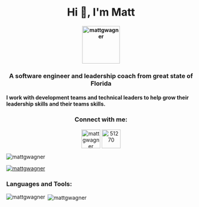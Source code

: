 <h1 align="center">Hi 👋, I'm Matt</h1>

<h4 align="center">
  <a href="https://redleg.dev" target="blank">
    <img src="https://lh6.googleusercontent.com/o90pGXPH3hRfMZZU5TWH-zwNbJLVl42nQlkbIW-wZIwm9G3o-5FC2XSNRDbwKUp9WkCPQpBYgCalDrlvoB0apsak-_LZOSC0L_wH2IUDHB13AvfFSYEe3vkHhff2nezddw=w1280" alt="mattgwagner" height="100"/>    </a>
</h4>

<h3 align="center">A software engineer and leadership coach from great state of Florida</h3>

<h4>I work with development teams and technical leaders to help grow their leadership skills and their teams skills.</h4>

<h3 align="center">Connect with me:</h3>

<div align="center">
    <a href="https://linkedin.com/in/mattgwagner" target="blank"><img align="center" src="https://cdn.jsdelivr.net/npm/simple-icons@3.0.1/icons/linkedin.svg" alt="mattgwagner" height="50"/></a>
  <a href="https://stackoverflow.com/users/51270" target="blank"><img align="center" src="https://cdn.jsdelivr.net/npm/simple-icons@3.0.1/icons/stackoverflow.svg" alt="51270" height="50" /></a>
</div>

<p align="left"> <img src="https://komarev.com/ghpvc/?username=mattgwagner&label=Profile%20views&color=0e75b6&style=flat" alt="mattgwagner" /> </p>

<p align="left"> <a href="https://github.com/ryo-ma/github-profile-trophy"><img src="https://github-profile-trophy.vercel.app/?username=mattgwagner" alt="mattgwagner" /></a> </p>

<h3 align="left">Languages and Tools:</h3>

<p><img align="left" src="https://github-readme-stats.vercel.app/api/top-langs/?username=mattgwagner&layout=compact" alt="mattgwagner" /></p>

<p>&nbsp;<img align="center" src="https://github-readme-stats.vercel.app/api?username=mattgwagner&show_icons=true" alt="mattgwagner" /></p>
